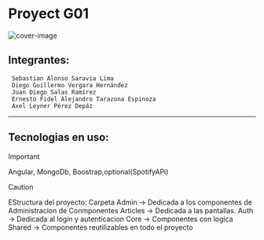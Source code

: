 # Proyect G01  

![cover-image](https://encrypted-tbn0.gstatic.com/images?q=tbn:ANd9GcQAbE7LwDmCoTMizRzvlDIAGt3NYuIOFOkjAA&usqp=CAU)

## Integrantes: 

```
 Sebastian Alonso Saravia Lima
 Diego Guillermo Vergara Hernández
 Juan Diego Salas Ramírez
 Ernesto Fidel Alejandro Tarazona Espinoza
 Axel Leyner Pérez Depáz
```
--- 
## Tecnologias en uso: 

> [!IMPORTANT]
>Angular, MongoDb, Boostrap,optional(SpotifyAPi)

>[!CAUTION]
>EStructura del proyecto:
>Carpeta Admin -> Dedicada a los componentes de Administracion de Conmponentes
> Articles  -> Dedicada a las pantallas.
> Auth -> Dedicada al login y autenticacion
> Core -> Componentes con logica 
> Shared -> Componentes reutilizables en todo el proyecto









<!-- 
> [!NOTE]
> [!TIP]
> [!WARNING]
> [!CAUTION] 
-->
